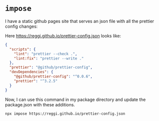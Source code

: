 # `impose`

I have a static github pages site that serves an json file with all the prettier config changes:

Here https://reggi.github.io/prettier-config.json looks like:

```json
{
  "scripts": {
    "lint": "prettier --check .",
    "lint:fix": "prettier --write ."
  },
  "prettier": "@github/prettier-config",
  "devDependencies": {
    "@github/prettier-config": "^0.0.6",
    "prettier": "^3.2.5"
  }
}
```

Now, I can use this command in my package directory and update the package.json with these additions.

```bash
npx impose https://reggi.github.io/prettier-config.json
```